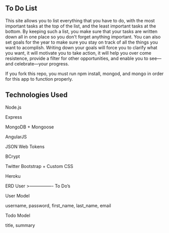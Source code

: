 <h2>To Do List </h2>

This site allows you to list everything that you have to do, with the most important tasks at the top of the list, and the least important tasks at the bottom. By keeping such a list, you make sure that your tasks are written down all in one place so you don't forget anything important. 
You can also set goals for the year to make sure you stay on track of all the things you want to acomplish. Writing down your goals will force you to clarify what you want, it will motivate you to take action, it will help you over come resistence, provide a filter for other opportunities, and enable you to see—and celebrate—your progress. 

If you fork this repo, you must run npm install, mongod, and mongo in order for this app to function properly.

<h2>Technologies Used </h2>
Node.js

Express

MongoDB + Mongoose

AngularJS

JSON Web Tokens

BCrypt

Twitter Bootstrap + Custom CSS

Heroku 
<br>

ERD User >—————- To Do’s 

User Model

username, password, first_name, last_name, email 

Todo Model 

title, summary 

